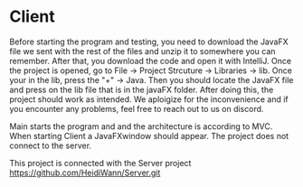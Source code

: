 # Client

Before starting the program and testing, you need to download the JavaFX file we sent with the rest of the files and
unzip it to somewhere you can remember. After that, you download the code and open it with IntelliJ. Once the project
is opened, go to File -> Project Strcuture -> Libraries -> lib. Once your in the lib, press the "+" -> Java. Then you
should locate the JavaFX file and press on the lib file that is in the javaFX folder. After doing this, the 
project should work as intended. We aploigize for the inconvenience and if you encounter any problems, feel free
to reach out to us on discord.

Main starts the program and and the architecture is according to MVC.
When starting Client a JavaFXwindow should appear. The project does not connect to the server.


This project is connected with the Server project https://github.com/HeidiWann/Server.git
